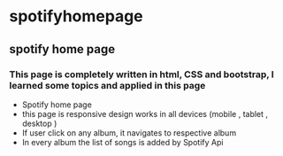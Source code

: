 # spotifyhomepage
## spotify home page

### This page is completely written in html, CSS and bootstrap, I learned some topics and applied in this page 

- Spotify home page 
- this page is responsive design works in all devices (mobile , tablet , desktop )
- If user click on any album, it navigates to respective album 
- In every album the list of songs is added by Spotify Api  
